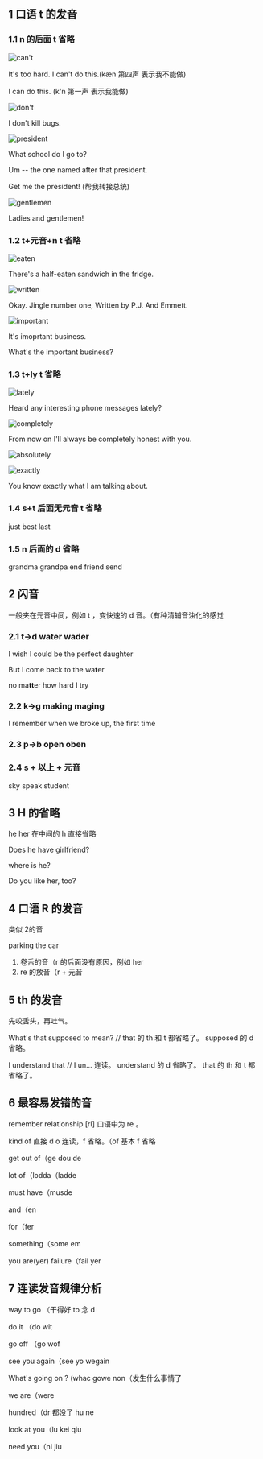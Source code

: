 
## 1 口语 t 的发音

### 1.1 n 的后面 t 省略

![can't](https://raw.githubusercontent.com/514723273/.md-Pictures/master/en-cant.png)

It's too hard. I can't do this.(kæn 第四声 表示我不能做)

I can do this. (k'n 第一声 表示我能做)

![don't](https://raw.githubusercontent.com/514723273/.md-Pictures/master/en-dont.png)

I don't kill bugs.

![president](https://raw.githubusercontent.com/514723273/.md-Pictures/master/en-president.png)

What school do I go to? 

Um -- the one named after that president.

Get me the president! (帮我转接总统)

![gentlemen](https://raw.githubusercontent.com/514723273/.md-Pictures/master/en-gentlemen.png)

Ladies and gentlemen!

### 1.2 t+元音+n t 省略

![eaten](https://raw.githubusercontent.com/514723273/.md-Pictures/master/en-eaten.png)

There's a half-eaten sandwich in the fridge.

![written](https://raw.githubusercontent.com/514723273/.md-Pictures/master/en-written.png)

Okay. Jingle number one, Written by P.J. And Emmett.

![important](https://raw.githubusercontent.com/514723273/.md-Pictures/master/en-important.png)

It's imoprtant business.

What's the important business?

### 1.3 t+ly t 省略

![lately](https://raw.githubusercontent.com/514723273/.md-Pictures/master/en-lately.png)

Heard any interesting phone messages lately?

![completely](https://raw.githubusercontent.com/514723273/.md-Pictures/master/en-completely.png)

From now on I'll always be completely honest with you.

![absolutely](https://raw.githubusercontent.com/514723273/.md-Pictures/master/en-absolutely.png)

![exactly](https://raw.githubusercontent.com/514723273/.md-Pictures/master/en-exactly.png)

You know exactly what I am talking about.

### 1.4 s+t 后面无元音 t 省略

just best last

### 1.5 n 后面的 d 省略

grandma grandpa end friend send

## 2 闪音

一般夹在元音中间，例如 t ，变快速的 d 音。（有种清辅音浊化的感觉

### 2.1 t->d water wader

I wish I could be the perfect daugh**t**er

Bu**t** I come back to the wa**t**er

no ma**tt**er how hard I try

### 2.2 k->g making maging

I remember when we broke up, the first time

### 2.3 p->b open oben

### 2.4 s + 以上 + 元音

sky speak student

## 3 H 的省略

he her 在中间的 h 直接省略

Does he have girlfriend?

where is he?

Do you like her, too?

## 4 口语 R 的发音

类似 2的音

parking the car

1. 卷舌的音（r 的后面没有原因，例如 her
2. re 的放音（r + 元音

## 5 th 的发音

先咬舌头，再吐气。

What's that supposed to mean?   // that 的 th 和 t 都省略了。 supposed 的 d 省略。

I understand that // I un... 连读。 understand 的 d 省略了。 that 的 th 和 t 都省略了。

## 6 最容易发错的音

remember relationship [rI] 口语中为 re 。

kind of 直接 d o 连读，f 省略。（of 基本 f 省略

get out of（ge dou de

lot of（lodda（ladde

must have（musde

and（en

for（fer

something（some em

you are(yer)    failure（fail yer

## 7 连读发音规律分析

way to go （干得好 to 念 d

do it   （do wit

go off （go wof

see you again（see yo wegain

What's going on ? (whac gowe non（发生什么事情了

we are（were

hundred（dr 都没了 hu ne

look at you（lu kei qiu

need you（ni jiu